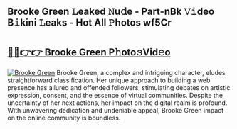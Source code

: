 ## Brooke Green 𝙻eaked 𝙽u𝚍e - Part-nBk 𝚅𝚒deo B𝚒kini 𝙻eaks - Hot All 𝙿hotos wf5Cr

# <h2><a href="http://ld0t6l3.urlbe.top/?page=Brooke+Green">🔗🔗👉👉 Brooke Green P𝚑oto𝚜Vid𝚎o</a></h2>

[![Brooke Green](https://i.imgur.com/eBuTRDB.gif)](http://ld0t6l3.urlbe.top/?page=Brooke+Green)
Brooke Green, a complex and intriguing character, eludes straightforward classification. Her unique approach to building a web presence has allured and offended followers, stimulating debates on artistic expression, consent, and the essence of virtual communities. Despite the uncertainty of her next actions, her impact on the digital realm is profound. With unwavering dedication and undeniable appeal, Brooke Green impact on the online community is boundless.
